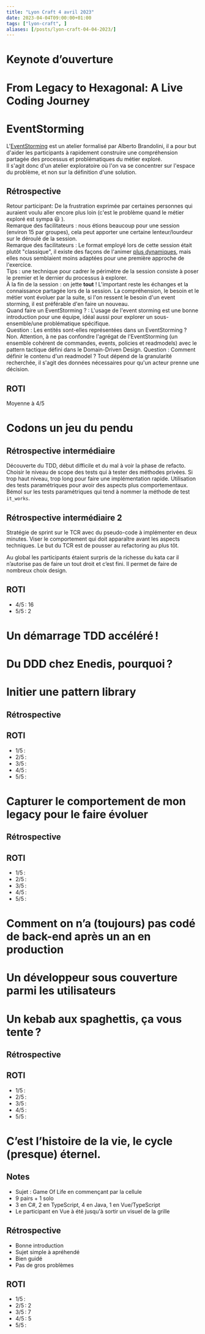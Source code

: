 ```yaml
---
title: "Lyon Craft 4 avril 2023"
date: 2023-04-04T09:00:00+01:00
tags: ["lyon-craft", ]
aliases: [/posts/lyon-craft-04-04-2023/]
---
```


# Keynote d’ouverture

# From Legacy to Hexagonal: A Live Coding Journey

# EventStorming

L'[EventStorming](https://www.eventstorming.com/) est un atelier formalisé par Alberto Brandolini, il a pour but d'aider les participants à rapidement construire une compréhension partagée des processus et problématiques du métier exploré.  
Il s'agit donc d'un atelier exploratoire où l'on va se concentrer sur l'espace du problème, et non sur la définition d'une solution.  

## Rétrospective

Retour participant: De la frustration exprimée par certaines personnes qui auraient voulu aller encore plus loin (c'est le problème quand le métier exploré est sympa :smiley: ).  
Remarque des facilitateurs : nous étions beaucoup pour une session (environ 15 par groupes), cela peut apporter une certaine lenteur/lourdeur sur le déroulé de la session.  
Remarque des facilitateurs : Le format employé lors de cette session était plutôt "classique", il existe des façons de l'animer [plus dynamiques](https://blog.ippon.fr/2020/02/19/un-event-storming-avec-alberto-brandolini/), mais elles nous semblaient moins adaptées pour une première approche de l'exercice.  
Tips : une technique pour cadrer le périmètre de la session consiste à poser le premier et le dernier du processus à explorer.  
À la fin de la session : on jette __tout__ ! L'important reste les échanges et la connaissance partagée lors de la session. La compréhension, le besoin et le métier vont évoluer par la suite, si l'on ressent le besoin d'un event storming, il est préférable d'en faire un nouveau.  
Quand faire un EventStorming ? : L'usage de l'event storming est une bonne introduction pour une équipe, idéal aussi pour explorer un sous-ensemble/une problématique spécifique.  
Question : Les entités sont-elles représentées dans un EventStorming ? Non. Attention, à ne pas confondre l'agrégat de l'EventStorming (un ensemble cohérent de commandes, events, policies et readmodels) avec le pattern tactique défini dans le Domain-Driven Design.
Question : Comment définir le contenu d'un readmodel ? Tout dépend de la granularité recherchée, il s'agit des données nécessaires pour qu'un acteur prenne une décision.  

## ROTI 
Moyenne à 4/5

# Codons un jeu du pendu

## Rétrospective intermédiaire

Découverte du TDD, début difficile et du mal à voir la phase de refacto. 
Choisir le niveau de scope des tests qui à tester des méthodes privées. Si trop haut niveau, trop long pour faire une implémentation rapide.
Utilisation des tests paramétriques pour avoir des aspects plus comportementaux. Bémol sur les tests paramétriques qui tend à nommer la méthode de test `it_works`.

## Rétrospective intermédiaire 2

Stratégie de sprint sur le TCR avec du pseudo-code à implémenter en deux minutes. Viser le comportement qui doit apparaître avant les aspects techniques. Le but du TCR est de pousser au refactoring
au plus tôt.

Au global les participants étaient surpris de la richesse du kata car il n’autorise pas de faire un tout droit et c’est fini. Il permet de faire de nombreux choix design.

## ROTI
 
- 4/5 : 16
- 5/5 : 2

# Un démarrage TDD accéléré !

# Du DDD chez Enedis, pourquoi ?

# Initier une pattern library

## Rétrospective



## ROTI

- 1/5 : 
- 2/5 : 
- 3/5 : 
- 4/5 : 
- 5/5 :

# Capturer le comportement de mon legacy pour le faire évoluer

## Rétrospective



## ROTI

- 1/5 : 
- 2/5 : 
- 3/5 : 
- 4/5 : 
- 5/5 :

# Comment on n’a (toujours) pas codé de back-end après un an en production

# Un développeur sous couverture parmi les utilisateurs

# Un kebab aux spaghettis, ça vous tente ?

## Rétrospective



## ROTI

- 1/5 : 
- 2/5 : 
- 3/5 : 
- 4/5 : 
- 5/5 :

# C’est l’histoire de la vie, le cycle (presque) éternel.

## Notes

- Sujet : Game Of Life en commençant par la cellule
- 9 pairs + 1 solo
- 3 en C#, 2 en TypeScript, 4 en Java, 1 en Vue/TypeScript
- Le participant en Vue à été jusqu'à sortir un visuel de la grille

## Rétrospective

- Bonne introduction
- Sujet simple à apréhendé
- Bien guidé
- Pas de gros problèmes

## ROTI

- 1/5 : 
- 2/5 : 2
- 3/5 : 7
- 4/5 : 5
- 5/5 :
